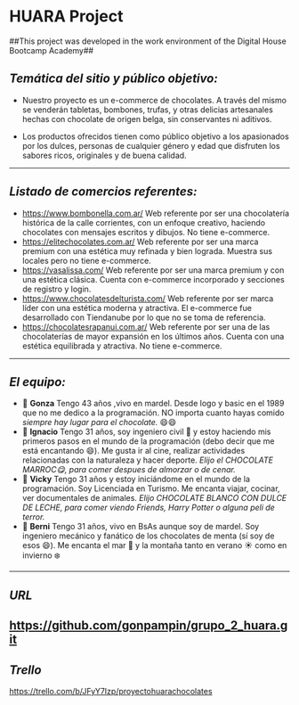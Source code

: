 # HUARA Project #

##This project was developed in the work environment of the Digital House Bootcamp Academy##


## *Temática del sitio y público objetivo:* ##

* Nuestro proyecto es un e-commerce de chocolates. A través del mismo se venderán tabletas, bombones, trufas, y otras delicias artesanales hechas con chocolate de origen belga, sin conservantes ni aditivos.

* Los productos ofrecidos tienen como público objetivo a los apasionados por los dulces, personas de cualquier género y edad que disfruten los sabores ricos, originales y de buena calidad. 

---
## *Listado de comercios referentes:* ##

* https://www.bombonella.com.ar/ Web referente por ser una chocolatería histórica de la calle corrientes, con un enfoque creativo, haciendo chocolates con mensajes escritos y dibujos. No tiene e-commerce.
* https://elitechocolates.com.ar/ Web referente por ser una marca premium con una estética muy refinada y bien lograda. Muestra sus locales pero no tiene e-commerce.
* https://vasalissa.com/ Web referente por ser una marca premium y con una estética clásica. Cuenta con e-commerce incorporado y secciones de registro y login.
* https://www.chocolatesdelturista.com/ Web referente por ser marca líder con una estética moderna y atractiva. El e-commerce fue desarrollado con Tiendanube por lo que no se toma de referencia.
* https://chocolatesrapanui.com.ar/ Web referente por ser una de las chocolaterías de mayor expansión en los últimos años. Cuenta con una estética equilibrada y atractiva. No tiene e-commerce.
---
## *El equipo:* ##

 * :cactus: **Gonza** Tengo 43 años ,vivo en mardel. Desde logo y basic en el 1989 que no me dedico a la programación. NO importa cuanto hayas comido *siempre hay lugar para el chocolate.* :smile::smile:
 * :cactus: **Ignacio** Tengo 31 años, soy ingeniero civil :construction_worker: y estoy haciendo mis primeros pasos en el mundo de la programación (debo decir que me está encantando :smile:). Me gusta ir al cine, realizar actividades relacionadas con la naturaleza y hacer deporte. *Elijo el CHOCOLATE MARROC:yum:, para comer despues de almorzar o de cenar.*
 * :cactus: **Vicky** Tengo 31 años y estoy iniciándome en el mundo de la programación. Soy Licenciada en Turismo. Me encanta viajar, cocinar, ver documentales de animales. *Elijo CHOCOLATE BLANCO CON DULCE DE LECHE, para comer viendo Friends, Harry Potter o alguna peli de terror.*
 * :cactus: **Berni** Tengo 31 años, vivo en BsAs aunque soy de mardel. Soy ingeniero mecánico y fanático de los chocolates de menta (sí soy de esos :smile:). Me encanta el mar :ocean: y la montaña tanto en verano :sunny: como en invierno :snowflake:
---
## *URL* ##
https://github.com/gonpampin/grupo_2_huara.git
---
## *Trello* ##
https://trello.com/b/JFyY7Izp/proyectohuarachocolates
